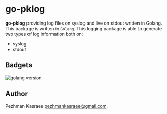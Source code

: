 # go-pklog
__go-pklog__ providing log files on syslog and live on stdout written in Golang. This package is written in `Golang`. This logging package is able to generate two types of log information both on:
* syslog
* stdout

## Badgets
![golang version](https://img.shields.io/badge/golang-v1.13-lightblue)

## Author
Pezhman Kasraee [pezhmankasraee@gmail.com](pezhmankasraee@gmail.com).